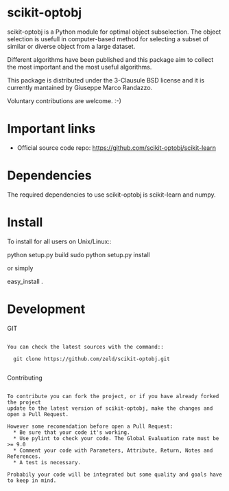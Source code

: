 scikit-optobj
=============

scikit-optobj is a Python module for optimal object subselection.
The object selection is usefull in computer-based method 
for selecting a subset of similar or diverse object from a large dataset.

Different algorithms have been published and this package aim to collect 
the most important and the most useful algorithms.

This package is distributed under the 3-Clausule BSD license 
and it is currently mantained by Giuseppe Marco Randazzo. 

Voluntary contributions are welcome. :-)

Important links
===============

- Official source code repo: https://github.com/scikit-optobj/scikit-learn

Dependencies
============

The required dependencies to use scikit-optobj is scikit-learn and numpy.


Install
=======

To install for all users on Unix/Linux::

  python setup.py build
  sudo python setup.py install

or simply

  easy_install .

Development
===========

GIT
~~~

You can check the latest sources with the command::

  git clone https://github.com/zeld/scikit-optobj.git
  
~~~

Contributing
~~~~~~~~~~~~~

To contribute you can fork the project, or if you have already forked the project
update to the latest version of scikit-optobj, make the changes and open a Pull Request.

However some recomendation before open a Pull Request:
  * Be sure that your code it's working.
  * Use pylint to check your code. The Global Evaluation rate must be >= 9.0
  * Comment your code with Parameters, Attribute, Return, Notes and References.
  * A test is necessary.
  
Probabily your code will be integrated but some quality and goals have to keep in mind.
